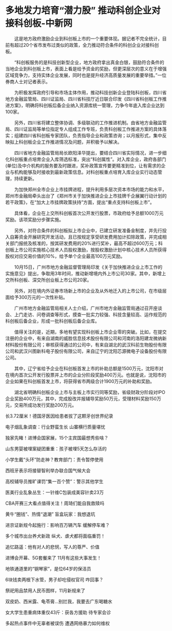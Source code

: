 # 多地发力培育“潜力股” 推动科创企业对接科创板-中新网

　　这是地方政府激励企业到科创板上市的一个重要体现。据记者不完全统计，目前有超过20个省市发布过类似的政策，全力推动符合条件的科创企业对接科创板。

　　“科创板服务的是科技创新型企业，地方政府拿出真金白银，鼓励符合条件的当地企业到科创板上市，表面上看是给予资金的奖励，但更深层次的意义在于增强区域竞争力，支持实体企业发展，同时也是提升经济高质量发展的重要举措。”一位券商人士对记者表示。

　　为积极发挥政府引导和市场主体作用，推动科技创新企业登陆科创板，四川省地方金融监管局、四川证监局、四川省科技厅近日联合印发《四川省科创板工作推进方案》，明确将科创板后备企业纳入资源库统一管理，力争今年底入库企业达到100家。

　　另外，四川省将建立整体协调、多级联动的工作推进机制。由省地方金融监管局、四川证监局等单位指定专人组成工作专班，负责科创板工作推进方案的具体落实；组建四川省科创板专家团队，负责指导企业和政策咨询；以月报形式，集中反映拟上科创板企业工作推进情况及问题，并积极予以解决。

　　四川省地方金融监管局局长欧阳泽华提出，要结合四川省实际情况，进一步细化科创板重点培育企业入库筛选标准，突出“科创属性”。对入库企业，政府各部门(单位)及中介机构的服务要及时跟进，奖补政策宣传要更精准到位，让有需求的企业与机构能够及时接收到最新政策信息。对科创板重点培育入库企业实行动态管理，持续更新。

　　为加快郑州全市企业上市挂牌进程，提升利用多层次资本市场的能力和水平，郑州市金融局牵头出台了《郑州市关于加快推进企业上市挂牌千企展翼行动计划的若干政策》，在“加大上市挂牌政策扶持”方面，提出“重点支持科创板上市”。

　　具体看，企业在上交所科创板首次公开发行股票，市政府给予总额1000万元奖励。该项奖励分步骤实施。

　　另外，对符合条件的科创板拟上市企业中，已建立研发准备金制度，并先行投入自筹资金开展研究开发活动，且已按规定享受研发费用加计扣除政策，并完成相关部门报统及核准的，按其研发费用的20%进行奖补，最高不超过600万元；科创板上市公司实施核心技术人员股权激励，按股权激励计划中核心技术人员所获得股权对应交易价值的10%，给予单个企业最高100万元奖励。

　　10月15日，广州市地方金融监督管理局印发《关于加快推进企业上市工作的实施意见》提出，争取用3年时间，推动新增境内外上市公司30家。其中，新增上交所科创板、深交所创业板上市公司20家。

　　另外，对在境内外证券市场新上市的企业及从外地迁入的上市公司，在市级层面给予300万元的一次性补贴。

　　广州市地方金融监管局相关人士介绍，广州市地方金融监管局通过召开座谈会、上门走访、问卷调查等形式，摸查一批实力较强、科技含量较高、运作规范的科创板后备企业，形成一批科创板后备企业库。

　　值得关注的是，近期，多地有望实现科创板上市企业零的突破。比如，在提交注册的企业中，有来自湖南的威胜信息技术股份有限公司和河南的洛阳建龙微纳新材料股份有限公司；审核获得通过的公司中，有来自湖北的武汉科前生物股份有限公司和武汉兴图新科电子股份有限公司，来自辽宁的沈阳芯源微电子设备股份有限公司。

　　其中，辽宁省给予企业在科创板首发上市的补助总额是1500万元，沈阳市对在境内首次公开发行股票并上市的企业分阶段奖励400万元。也就是说，沈阳市的企业如果在科创板首发上市，将获得省市两级合计1900万元的补助和奖励。

　　湖北省明确科创板企业上市与主板上市实行同等奖励，省级财政分阶段对IPO企业奖励400万元，其中，完成股改并报辅导奖励50万元，受理材料奖励150万元，交易所成功发行奖励200万元。

长3.72厘米！德国牙医因给患者拔了这颗牙创世界纪录

电子烟乱象调查：行业野蛮生长 山寨横行质量堪忧

独家先睹！进博会国家展，15个主宾国最想秀些啥？  

山东男婴被埋案疑团重重：孩子被埋5天怎么存活的

小学生戴“头环”防走神？教育部门：责令暂停使用

西班牙表示将接替智利举办联合国气候大会

高校辅导员推旷课罚“集一百个赞”：警示其他学生

医美行业乱象丛生：一针维C包装成美容针卖23万

CBA开赛三大看点值得关注！周琦们能自我救赎吗

黄牛“圈钱”、热情“退潮” 盲盒玩家：我想退坑

进京证新规今起施行：影响百万辆汽车 缓解停车难？

多个城市出台养犬新政 纵犬、虐犬都将面临重罚！

追忆路遥：他有对人的悲悯，写人的尊严、价值

进博会开幕、5G套餐来了 11月有这些大事发生！

地铁通道里的“钢琴家”，是位64岁的保洁员

6块钱卖两根下水管，男子却吃侵权官司 咋回事？

祭祀用品禁用人民币图样，11月新规来了

双皮奶、西米露、龟苓膏…别拦我，我要去广东喝糖水

女大学生患重病体重仅43斤：获各方援助 待专家会诊

多起热点事件中无辜者被误伤 遭遇网络暴力如何维权
